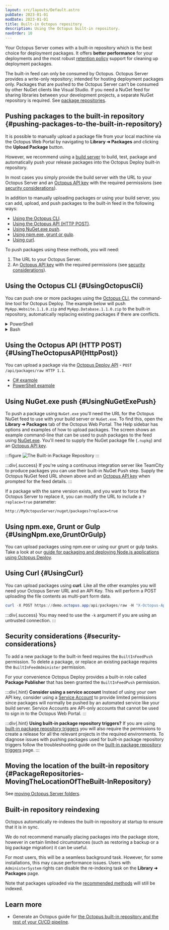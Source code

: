 ```yaml
---
layout: src/layouts/Default.astro
pubDate: 2023-01-01
modDate: 2023-01-01
title: Built-in Octopus repository
description: Using the Octopus built-in repository.
navOrder: 10
---
```


Your Octopus Server comes with a built-in repository which is the best choice for deployment packages. It offers **better performance** for your deployments and the most robust [retention policy](/docs/administration/retention-policies) support for cleaning up deployment packages.

The built-in feed can only be consumed by Octopus. Octopus Server provides a write-only repository; intended for hosting deployment packages only. Packages that are pushed to the Octopus Server can't be consumed by other NuGet clients like Visual Studio. If you need a NuGet feed for sharing libraries between your development projects, a separate NuGet repository is required. See [package repositories](/docs/packaging-applications/package-repositories).

## Pushing packages to the built-in repository {#pushing-packages-to-the-built-in-repository}

It is possible to manually upload a package file from your local machine via the Octopus Web Portal by navigating to **Library ➜ Packages** and clicking the **Upload Package** button.

However, we recommend using a [build server](/docs/packaging-applications/build-servers) to build, test, package and automatically push your release packages into the Octopus Deploy built-in repository.

In most cases you simply provide the build server with the URL to your Octopus Server and an [Octopus API key](/docs/octopus-rest-api/how-to-create-an-api-key) with the required permissions  (see [security considerations](/docs/packaging-applications/package-repositories/built-in-repository/#security-considerations)).

In addition to manually uploading packages or using your build server, you can add, upload, and push packages to the built-in feed in the following ways:

- [Using the Octopus CLI](#UsingOctopusCli).
- [Using the Octopus API (HTTP POST)](#UsingTheOctopusAPI(HttpPost)).
- [Using NuGet.exe push](#UsingNuGetExePush).
- [Using npm.exe, grunt or gulp](#UsingNpm.exe,GruntOrGulp).
- [Using curl](#UsingCurl).

To push packages using these methods, you will need:

1. The URL to your Octopus Server.
2. An [Octopus API key](/docs/octopus-rest-api/how-to-create-an-api-key) with the required permissions (see [security considerations](/docs/packaging-applications/package-repositories/built-in-repository/#security-considerations)).

## Using the Octopus CLI {#UsingOctopusCli}

You can push one or more packages using the [Octopus CLI](/docs/packaging-applications/create-packages/octopus-cli), the command-line tool for Octopus Deploy. The example below will push `MyApp.Website.1.1.0.zip` and `MyApp.Database.1.1.0.zip` to the built-in repository, automatically replacing existing packages if there are conflicts.

<details data-group="packaging-built-in-repository">
<summary>PowerShell</summary>

```powershell
C:\> octo push --package MyApp.Website.1.1.0.zip --package MyApp.Database.1.1.0.zip --replace-existing --server https://my.octopus.url --apiKey API-XXXXXXXXXXXXXXXX
```

</details>
<details data-group="packaging-built-in-repository">
<summary>Bash</summary>

```bash
$ octo push --package MyApp.Website.1.1.0.zip --package MyApp.Database.1.1.0.zip --replace-existing --server https://my.octopus.url --apiKey API-XXXXXXXXXXXXXXXX
```

</details>

## Using the Octopus API (HTTP POST) {#UsingTheOctopusAPI(HttpPost)}

You can upload a package via the [Octopus Deploy API](/docs/octopus-rest-api) - `POST /api/packages/raw HTTP 1.1`.

- [C# example](https://github.com/OctopusDeploy/OctopusDeploy-Api/blob/master/Octopus.Client/Csharp/Feeds/PushPackage.cs)
- [PowerShell example](https://github.com/OctopusDeploy/OctopusDeploy-Api/blob/master/REST/PowerShell/Feeds/PushPackage.ps1)

## Using NuGet.exe push {#UsingNuGetExePush}

To push a package using `NuGet.exe` you'll need the URL for the Octopus NuGet feed to use with your build server or `NuGet.exe`. To find this, open the **Library ➜ Packages** tab of the Octopus Web Portal.  The Help sidebar has options and examples of how to upload packages. The screen shows an example command-line that can be used to push packages to the feed using [NuGet.exe](http://docs.nuget.org/docs/start-here/installing-nuget). You'll need to supply the NuGet package file (`.nupkg`) and an [Octopus API key](/docs/octopus-rest-api/how-to-create-an-api-key).

:::figure
![The Built-in Package Repository](/docs/packaging-applications/package-repositories/built-in-repository/built-in-package-repository.png)
:::

:::div{.success}
If you're using a continuous integration server like TeamCity to produce packages you can use their built-in NuGet Push step. Supply the Octopus NuGet feed URL shown above and an [Octopus API key](/docs/octopus-rest-api/how-to-create-an-api-key) when prompted for the feed details.
:::

If a package with the same version exists, and you want to force the Octopus Server to replace it, you can modify the URL to include a `?replace=true` parameter:

`http://MyOctopusServer/nuget/packages?replace=true`

## Using npm.exe, Grunt or Gulp {#UsingNpm.exe,GruntOrGulp}

You can upload packages using npm.exe or using our grunt or gulp tasks. Take a look at our [guide for packaging and deploying Node.js applications using Octopus Deploy](/docs/deployments/node-js/node-on-linux).

## Using Curl {#UsingCurl}

You can upload packages using **curl**. Like all the other examples you will need your Octopus Server URL and an API Key. This will perform a POST uploading the file contents as multi-part form data.

```powershell
curl -X POST https://demo.octopus.app/api/packages/raw -H "X-Octopus-ApiKey: API-YOUR-API-KEY" -F "data=@Demo.1.0.0.zip"
```

:::div{.success}
You may need to use the `-k` argument if you are using an untrusted connection.
:::

## Security considerations {#security-considerations}

To add a new package to the built-in feed requires the `BuiltInFeedPush` permission. To delete a package, or replace an existing package requires the `BuiltInFeedAdminister` permission.

For your convenience Octopus Deploy provides a built-in role called **Package Publisher** that has been granted the `BuiltInFeedPush` permission.

:::div{.hint}
**Consider using a service account**
Instead of using your own API key, consider using a [Service Account](/docs/security/users-and-teams/service-accounts) to provide limited permissions since packages will normally be pushed by an automated service like your build server. Service Accounts are API-only accounts that cannot be used to sign in to the Octopus Web Portal.
:::

:::div{.hint}
**Using built-in package repository triggers?**
If you are using [built-in package repository triggers](/docs/projects/project-triggers/built-in-package-repository-triggers) you will also require the permissions to create a release for all the relevant projects in the required environments. To diagnose issues with pushing packages used for built-in package repository triggers follow the troubleshooting guide on the [built-in package repository triggers](/docs/projects/project-triggers/built-in-package-repository-triggers) page.
:::

## Moving the location of the built-in repository {#PackageRepositories-MovingTheLocationOfTheBuilt-InRepository}

See [moving Octopus Server folders](/docs/administration/managing-infrastructure/server-configuration-and-file-storage/moving-octopus-server-folders/#MovingOctopusServerfolders-OctopusHome).

## Built-in repository reindexing

Octopus automatically re-indexes the built-in repository at startup to ensure that it is in sync.

We do not recommend manually placing packages into the package store, however in certain limited circumstances (such as restoring a backup or a big package migration) it can be useful.

For most users, this will be a seamless background task. However, for some installations, this may cause performance issues. Users with `AdministerSystem` rights can disable the re-indexing task on the **Library ➜ Packages** page.

Note that packages uploaded via the [recommended methods](/docs/packaging-applications/package-repositories/built-in-repository/#pushing-packages-to-the-built-in-repository) will still be indexed.

## Learn more

- Generate an Octopus guide for [the Octopus built-in repository and the rest of your CI/CD pipeline](https://octopus.com/docs/guides).

